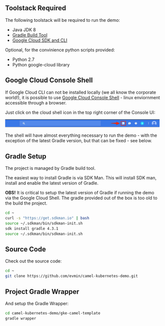 ## Toolstack Required

The following toolstack will be required to run the demo:

- Java JDK 8
- [Gradle Build Tool](https://gradle.org/install/)
- [Google Cloud SDK and CLI](https://cloud.google.com/sdk/downloads)

Optional, for the convinience python scripts provided:

- Python 2.7
- Python google-cloud library

## Google Cloud Console Shell

If Google Cloud CLI can not be installed locally (we all know the corporate world!), it is possible to use  [Google Cloud Console Shell](https://cloud.google.com/shell/docs/quickstart#start_cloud_shell) - linux enviornment accessible through a browser.

Just click on the cloud shell icon in the top right corner of the Console UI:

<img src="./images/cloud_shell.jpg" width="500px" />

The shell will have almost everything necessary to run the demo - with the exception of the latest Gradle version, but that can be fixed - see below.

## Gradle Setup

The project is managed by Gradle build tool.

The easiest way to install Gradle is via SDK Man. This will install SDK man, install and enable the latest version of Gradle.

**OBS!** It is critical to setup the latest version of Gradle if running the demo via the Google Cloud Shell. The gradle provided out of the box is too old to the build the project. 

```bash
cd ~
curl -s "https://get.sdkman.io" | bash
source ~/.sdkman/bin/sdkman-init.sh
sdk install gradle 4.3.1
source ~/.sdkman/bin/sdkman-init.sh
```

## Source Code

Check out the source code:

```bash
cd ~
git clone https://github.com/evmin/camel-kubernetes-demo.git
```

## Project Gradle Wrapper

And setup the Gradle Wrapper:

```bash
cd camel-kubernetes-demo/gke-camel-template
gradle wrapper
```

